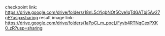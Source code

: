 checkpoint link: https://drive.google.com/drive/folders/18nL5cYiqbNOt5Cve1qTdGATbj5Av27gE?usp=sharing
result image link: https://drive.google.com/drive/folders/1aPpCi_m_pocLiFyvb4RTNqCexPXK0_zR?usp=sharing
